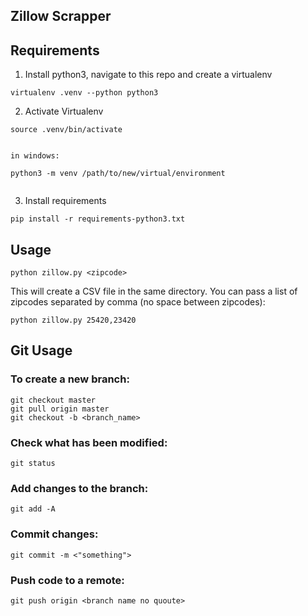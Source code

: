 ## Zillow Scrapper


## Requirements

1. Install python3, navigate to this repo and create a virtualenv
```
virtualenv .venv --python python3
```

2. Activate Virtualenv

```
source .venv/bin/activate
```

```

in windows:

python3 -m venv /path/to/new/virtual/environment


```

3. Install requirements
```
pip install -r requirements-python3.txt
```


## Usage

```
python zillow.py <zipcode>
```
This will create a CSV file in the same directory.
You can pass a list of zipcodes separated by comma (no space between zipcodes):
```
python zillow.py 25420,23420
```

## Git Usage

### To create a new branch:
```
git checkout master
git pull origin master
git checkout -b <branch_name>
```

### Check what has been modified:
```
git status
```

### Add changes to the branch:
```
git add -A
```

### Commit changes:
```
git commit -m <"something">
```

### Push code to a remote:
```
git push origin <branch name no quoute>
```


